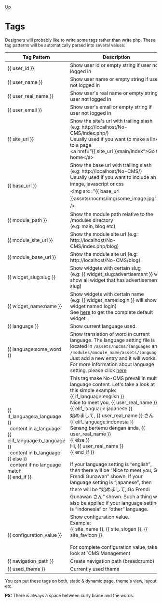 [Up](../tutorial.md)

Tags
====
Designers will probably like to write some tags rather than write php.
These tag patterns will be automatically parsed into several values:


| Tag Pattern                                                                                                                                                                                                                            | Description                                                                                                                                                                                                                                                                                                                                                                                                                                                                                                                                                                                                                                                                                                                                      |
|----------------------------------------------------------------------------------------------------------------------------------------------------------------------------------------------------------------------------------------|------------------------------------------------------------------------------------------------------------------------------------------------------------------------------------------------------------------------------------------------------------------------------------------------------------------------------------------------------------------------------------------------------------------------------------------------------------------------------------------------------------------------------------------------------------------------------------------------------------------------------------------------------------------------------------------------------------------------------------------------- |
| {{ user_id }}                                                                                                                                                                                                                          | Show user id or empty string if user not logged in                                                                                                                                                                                                                                                                                                                                                                                                                                                                                                                                                                                                                                                                                               |
| {{ user_name }}                                                                                                                                                                                                                        | Show user name or empty string if user not logged in                                                                                                                                                                                                                                                                                                                                                                                                                                                                                                                                                                                                                                                                                             |
| {{ user_real_name }}                                                                                                                                                                                                                   | Show user's real name or empty string if user not logged in                                                                                                                                                                                                                                                                                                                                                                                                                                                                                                                                                                                                                                                                                      |
| {{ user_email }}                                                                                                                                                                                                                       | Show user's email or empty string if user not logged in                                                                                                                                                                                                                                                                                                                                                                                                                                                                                                                                                                                                                                                                                          |
| {{ site_url }}                                                                                                                                                                                                                         | Show the site's url with trailing slash (e.g: http://localhost/No-CMS/index.php/)<br />Usually used if you want to make a link to a page<br />  &lt;a href=”{{ site_url }}main/index”&gt;Go to home&lt;/a&gt;                                                                                                                                                                                                                                                                                                                                                                                                                                                                                                                                    |
| {{ base_url }}                                                                                                                                                                                                                         | Show the base url with trailing slash (e.g: http://localhost/No-CMS/)<br />Usually used if you want to include an image, javascript or <span style="line-height: 1.5em;">css</span><br /> &lt;img <span style="line-height: 1.5em;">src=”{{ base_url }}assets/nocms/img/some_image.jpg” /&gt;</span>                                                                                                                                                                                                                                                                                                                                                                                                                                             |
| {{ module_path }}                                                                                                                                                                                                                      | Show the module path relative to the /modules directory<br />(e.g: main, blog etc)                                                                                                                                                                                                                                                                                                                                                                                                                                                                                                                                                                                                                                                               |
| {{ module_site_url }}                                                                                                                                                                                                                  | Show the module site url (e.g: http://localhost/No-CMS/index.php/blog)                                                                                                                                                                                                                                                                                                                                                                                                                                                                                                                                                                                                                                                                           |
| {{ module_base_url }}                                                                                                                                                                                                                  | Show the module site url (e.g: http://localhost/No-CMS/blog)                                                                                                                                                                                                                                                                                                                                                                                                                                                                                                                                                                                                                                                                                     |
| {{ widget_slug:slug }}                                                                                                                                                                                                                 | Show widgets with certain slug<br />(e.g: {{ widget_slug:advertisement }} will show all widget that has advertisement slug)                                                                                                                                                                                                                                                                                                                                                                                                                                                                                                                                                                                                                      |
| {{ widget_name:name }}                                                                                                                                                                                                                 | Show widgets with certain name<br />(e.g: {{ widget_name:login }} will show a widget named login)<br />See [here](user_widget.md) to get the complete default widget                                                                                                                                                                                                                                                                                                                                                                                                                                                                                                                                                                             |
| {{ language }}                                                                                                                                                                                                                         | Show current language used.                                                                                                                                                                                                                                                                                                                                                                                                                                                                                                                                                                                                                                                                                                                      |
| {{ language:some_word }}                                                                                                                                                                                                               | Show translation of word in current language. The language setting file is located in `/assets/nocms/languages` and `/modules/module_name/assets/languages`.<br />Just add a new entry and it will works.<br /> For more information about language setting, please click [here](programmer_translation.md)                                                                                                                                                                                                                                                                                                                                                                                                                                      |
| {{ if_language:a_language }}<br />&nbsp;&nbsp;content in a_language<br />{{ elif_language:b_language }}<br />&nbsp;&nbsp;content in b_language<br />{{ else }}<br />&nbsp;&nbsp;content if no language match<br />{{ end_if }} | This tag make No-CMS prevail in multi-language content. Let's take a look at this simple example:<br />{{ if_language:english }}<br />  Nice to meet you, {{ user_real_name }}<br />{{ elif_language:japanese }}<br />  始めまして, {{ user_real_name }} さん<br />{{ elif_language:indonesia }}<br />  Senang bertemu dengan anda, {{ user_real_name }}<br />{{ else }}<br />  Hi, {{ user_real_name }}<br />{{ end_if }}<br /><br />If your language setting is “english”, then there will be “Nice to meet you, Go Frendi Gunawan” shown. If your language setting is “japanese”, then there will be “始めまして, Go Frendi Gunawan さん” shown. Such a thing will also be applied if your language setting is “indonesia” or “other” language.  |
| {{ configuration_value }}                                                                                                                                                                                                              | Show configuration value.<br />Example:<br />{{ site_name }}, {{ site_slogan }}, {{ site_favicon }}<br /><br />For complete configuration value, take a look at `CMS Management | Configuration Management`                                                                                                                                                                                                                                                                                                                                                                                                                                                                                                                                      |
| {{ navigation_path }}                                                                                                                                                                                                                  | Create navigation path (breadcrumb)                                                                                                                                                                                                                                                                                                                                                                                                                                                                                                                                                                                                                                                                                                              |
| {{ used_theme }}                                                                                                                                                                                                                       | Currently used theme                                                                                                                                                                                                                                                                                                                                                                                                                                                                                                                                                                                                                                                                                                                             |

You can put these tags on both, static & dynamic page, theme's view, layout etc.

__PS:__ There is always a space between curly brace and the words.                                                                           